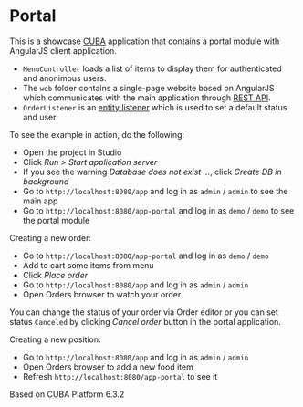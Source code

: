 # Portal

This is a showcase [CUBA](https://www.cuba-platform.com) application that contains a portal module with AngularJS client application.

* `MenuController` loads a list of items to display them for authenticated and anonimous users.
* The `web` folder contains a single-page website based on AngularJS which communicates with the main application through [REST API](https://doc.cuba-platform.com/manual-6.1/rest_api.html).
* `OrderListener` is an [entity listener](https://doc.cuba-platform.com/manual-6.1/entity_listeners.html) which is used to set a default status and user.

To see the example in action, do the following:

* Open the project in Studio
* Click *Run > Start application server*
* If you see the warning *Database does not exist ...*, click *Create DB in background*
* Go to `http://localhost:8080/app` and log in as `admin` / `admin` to see the main app
* Go to `http://localhost:8080/app-portal` and log in as `demo` / `demo` to see the portal module

Creating a new order:

* Go to `http://localhost:8080/app-portal` and log in as `demo` / `demo`
* Add to cart some items from menu
* Click *Place order*
* Go to `http://localhost:8080/app` and log in as `admin` / `admin`
* Open Orders browser to watch your order

You can change the status of your order via Order editor or you can set status `Canceled` by clicking *Cancel order* button in the portal application.

Creating a new position:

* Go to `http://localhost:8080/app` and log in as `admin` / `admin`
* Open Orders browser to add a new food item
* Refresh `http://localhost:8080/app-portal` to see it

Based on CUBA Platform 6.3.2
